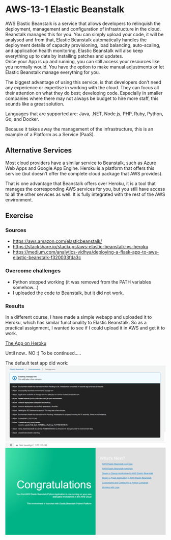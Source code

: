 # AWS-13-1 Elastic Beanstalk
AWS Elastic Beanstalk is a service that allows developers to relinquish the deployment, management and configuration of infrastructure in the cloud. Beanstalk manages this for you. 
You can simply upload your code, it will be analysed and from that, Elastic Beanstalk automatically handles the deployment details of capacity provisioning, load balancing, auto-scaling, and application health monitoring. Elastic Beanstalk will also keep everything up to date by installing patches and updates.  
Once your App is up and running, you can still access your resources like you normally would. You have the option to make manual adjustments or let Elastic Beanstalk manage everything for you.  
  
The biggest advantage of using this service, is that developers don't need any experience or expertise in working with the cloud. They can focus all their attention on what they do best; developing code. Especially in smaller companies where there may not always be budget to hire more staff, this sounds like a great solution.  
  
Languages that are supported are: Java, .NET, Node.js, PHP, Ruby, Python, Go, and Docker.
  
Because it takes away the management of the infrastructure, this is an example of a Platform as a Service (PaaS).

## Alternative Services
Most cloud providers have a similar service to Beanstalk, such as Azure Web Apps and Google App Engine. Heroku is a platform that offers this service (but doesn't offer the complete cloud package that AWS provides).
  
That is one advantage that Beanstalk offers over Heroku, it is a tool that manages the corresponding AWS services for you, but you still have access to all the other services as well. It is fully integrated with the rest of the AWS environment.

## Exercise
### Sources
- https://aws.amazon.com/elasticbeanstalk/
- https://stackshare.io/stackups/aws-elastic-beanstalk-vs-heroku
- https://medium.com/analytics-vidhya/deploying-a-flask-app-to-aws-elastic-beanstalk-f320033fda3c

### Overcome challenges
- Python stopped working (it was removed from the PATH variables somehow...)
- I uploaded the code to Beanstalk, but it did not work.

### Results
In a different course, I have made a simple webapp and uploaded it to Heroku, which has similar functionality to Elastic Beanstalk. So as a practical assignment, I wanted to see if I could upload it in AWS and get it to work.
  
[The App on Heroku](https://bb-todo-test.herokuapp.com/)  
  
Until now.. NO :) To be continued.....
  
The default test app did work:
![AWS-13-1 Beanstalk Setup](../00_includes/CLOUD02/AWS-13-1_Beanstalk1.png)  
![AWS-13-1 Beanstalk Online](../00_includes/CLOUD02/AWS-13-1_Beanstalk2.png)  